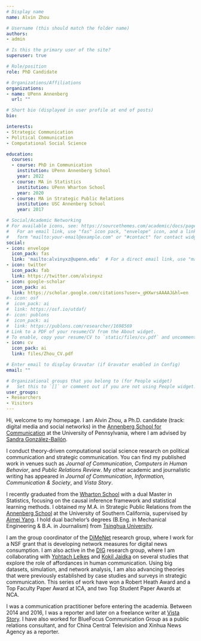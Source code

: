 ```yaml
---
# Display name
name: Alvin Zhou

# Username (this should match the folder name)
authors:
- admin

# Is this the primary user of the site?
superuser: true

# Role/position
role: PhD Candidate

# Organizations/Affiliations
organizations:
- name: UPenn Annenberg
  url: ""

# Short bio (displayed in user profile at end of posts)
bio:

interests:
- Strategic Communication
- Political Communication
- Computational Social Science

education:
  courses:
  - course: PhD in Communication
    institution: UPenn Annenberg School
    year: 2022
  - course: MA in Statistics
    institution: UPenn Wharton School
    year: 2020
  - course: MA in Strategic Public Relations
    institution: USC Annenberg School
    year: 2017

# Social/Academic Networking
# For available icons, see: https://sourcethemes.com/academic/docs/page-builder/#icons
#   For an email link, use "fas" icon pack, "envelope" icon, and a link in the
#   form "mailto:your-email@example.com" or "#contact" for contact widget.
social:
- icon: envelope
  icon_pack: fas
  link: 'mailto:alvinyxz@upenn.edu'  # For a direct email link, use "mailto:test@example.org".
- icon: twitter
  icon_pack: fab
  link: https://twitter.com/alvinyxz
- icon: google-scholar
  icon_pack: ai
  link: https://scholar.google.com/citations?user=_gHXwrsAAAAJ&hl=en
#- icon: osf
#  icon_pack: ai
#  link: https://osf.io/utdaf/
#- icon: publons
#  icon_pack: ai
#  link: https://publons.com/researcher/1698569
# Link to a PDF of your resume/CV from the About widget.
# To enable, copy your resume/CV to `static/files/cv.pdf` and uncomment the lines below.
- icon: cv
  icon_pack: ai
  link: files/Zhou_CV.pdf

# Enter email to display Gravatar (if Gravatar enabled in Config)
email: ""

# Organizational groups that you belong to (for People widget)
#   Set this to `[]` or comment out if you are not using People widget.
user_groups:
- Researchers
- Visitors
---
```


Hi, welcome to my homepage. I am Alvin Zhou, a Ph.D. candidate (track: digital media and social networks) in the [Annenberg School for Communication](https://www.asc.upenn.edu) at the University of Pennsylvania, where I am advised by [Sandra González-Bailón](https://www.asc.upenn.edu/people/faculty/sandra-gonzález-bailón-phd).

I conduct theory-driven computational social science research on political communication and strategic communication. You can find my published work in venues such as *Journal of Communication*, *Computers in Human Behavior*, and *Public Relations Review*. My other academic and journalistic writing has appeared in *Journal of Communication*, *Information, Communication & Society*, and *Vista Story*.

I recently graduated from the [Wharton School](https://www.wharton.upenn.edu) with a dual Master in Statistics, focusing on the causal inference framework and statistical learning methods. I obtained my M.A. in Strategic Public Relations from the [Annenberg School](https://annenberg.usc.edu) at the University of Southern California, supervised by [Aimei Yang](https://annenberg.usc.edu/faculty/journalism/aimei-yang). I hold dual bachelor’s degrees (B.Eng. in Mechanical Engineering & B.A. in Journalism) from [Tsinghua University](http://www.tsinghua.edu.cn/publish/thu2018/index.html).

I am the group coordinator of the [DiMeNet](https://dimenet.asc.upenn.edu) research group, where I work for a NSF grant that is developing network measures for digital news consumption. I am also active in the [DIG](https://www.asc.upenn.edu/research/research-centers/democracy-information-group) research group, where I am collaborating with [Yphtach Lelkes](https://www.asc.upenn.edu/people/faculty/yphtach-lelkes-phd) and [Kokil Jaidka](http://profile.nus.edu.sg/fass/cnmkj/) on several studies that explore the role of affordances in human communication. Using big datasets, simulation, and network analysis, I am also advancing theories that were previously established by case studies and surveys in strategic communication. This series of work have won a Robert Heath Award and a Top Faculty Paper Award at ICA, and two Top Student Paper Awards at NCA.

I was a communication practitioner before entering the academia. Between 2014 and 2016, I was a reporter and later on a freelance writer at [Vista Story](https://weibo.com/vistastory). I have also worked for BlueFocus Communication Group as a public relations consultant, and for China Central Television and Xinhua News Agency as a reporter.